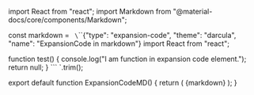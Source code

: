 import React from "react";
import Markdown from "@material-docs/core/components/Markdown";

const markdown = `
\`\`\`{"type": "expansion-code", "theme": "darcula", "name": "ExpansionCode in markdown"}
import React from "react";

function test() {
    console.log("I am function in expansion code element.");
    return null;
}
\`\`\`
`.trim();

export default function ExpansionCodeMD() {
    return (
        <Markdown>
            {markdown}
        </Markdown>
    );
}
